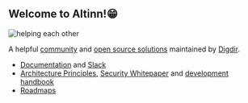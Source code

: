 ##  Welcome to Altinn!😁

![helping each other](https://github.com/Altinn/.github/assets/6088624/bf887130-68ae-45f7-ad5a-0fbb4492bb07)

A helpful [community](https://docs.altinn.studio/community) and [open source solutions](https://github.com/orgs/Altinn/repositories) maintained by [Digdir](https://www.digdir.no/digdir/about-norwegian-digitalisation-agency/887).

- [Documentation](https://docs.altinn.studio/) and [Slack](https://altinn.slack.com)
- [Architecture Principles](https://docs.altinn.studio/principles/), [Security Whitepaper](https://docs.altinn.studio/security/) and [development handbook](https://docs.altinn.studio/community/contributing/handbook/)
- [Roadmaps](https://github.com/digdir/roadmap)
